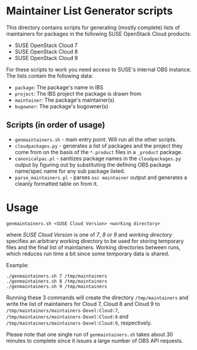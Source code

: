 # Maintainer List Generator scripts

This directory contains scripts for generating (mostly complete) lists
of maintainers for packages in the following SUSE OpenStack Cloud products:

* SUSE OpenStack Cloud 7
* SUSE OpenStack Cloud 8
* SUSE OpenStack Cloud 9

For these scripts to work you need access to SUSE's internal OBS
instance. The lists contain the following data:

* `package`: The package's name in IBS
* `project`: The IBS project the package is drawn from
* `maintainer`: The package's maintainer(s)
* `bugowner`: The package's bugowner(s)

## Scripts (in order of usage)

* `genmaintainers.sh` - main entry point. Will run all the other scripts.
* `cloudpackages.py` - generates a list of packages and the project they
                       come from on the basis of the `*.product` files
                       in a `_product` package.
* `canonicalpac.pl` - sanitizes package names in the `cloudpackages.py`
                      output by figuring out by substituting the
                      defining OBS package name/spec name for any sub
                      package listed.
* `parse_maintainers.pl` - parses `osc maintainer` output and generates
                           a cleanly formatted table on from it.

# Usage

```
genmaintainers.sh <SUSE Cloud Version> <working directory>
```

where _SUSE Cloud Version_ is one of _7_, _8_ or _9_ and _working
directory_ specifies an arbitrary working directory to be used for
storing temporary files and the final list of maintainers. Working
directories between runs, which reduces run time a bit since some
temporary data is shared.

Example:

```
./genmaintainers.sh 7 /tmp/maintainers
./genmaintainers.sh 8 /tmp/maintainers
./genmaintainers.sh 9 /tmp/maintainers
```

Running these  3 commands will create the directory `/tmp/maintainers`
and write the list of maintainers for Cloud 7, Cloud 8 and Cloud 9 to
`/tmp/maintainers/maintainers-Devel:Cloud:7`,
`/tmp/maintainers/maintainers-Devel:Cloud:8` and
`/tmp/maintainers/maintainers-Devel:Cloud:9`, respectively.

Please note that one single run of `genmaintainers.sh` takes about 30 minutes
to complete since it issues a large number of OBS API requests.
